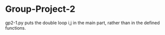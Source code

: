 # Group-Project-2
gp2-1.py puts the double loop i,j in the main part, rather than in the defined functions.
